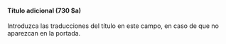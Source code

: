 #### Título adicional (730 $a)

Introduzca las traducciones del título en este campo, en caso de que no aparezcan en la portada.